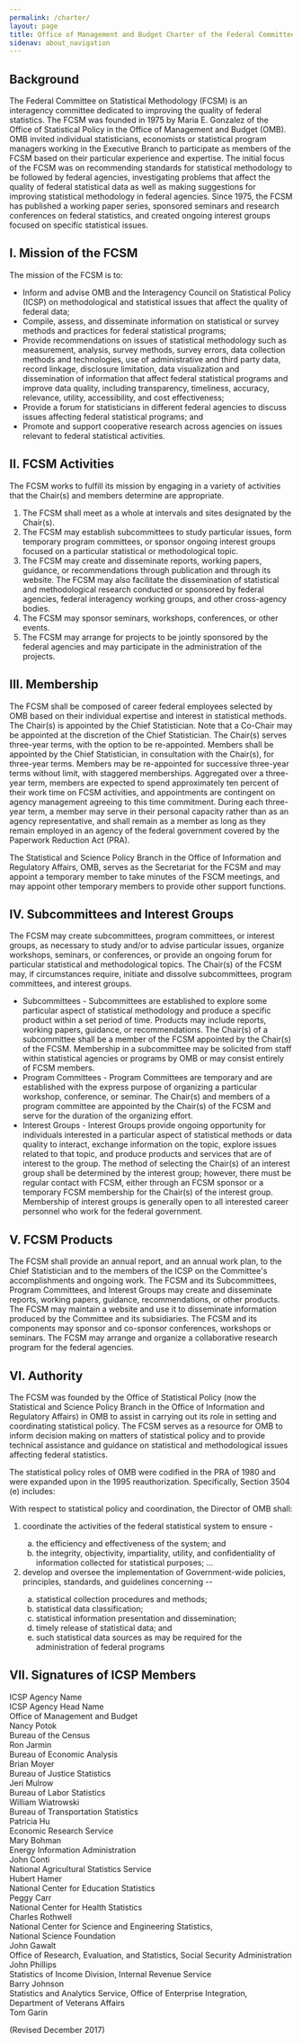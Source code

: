 ```yaml
---
permalink: /charter/
layout: page
title: Office of Management and Budget Charter of the Federal Committee on Statistical Methodology
sidenav: about_navigation
---
```

        
<h2 id="background"><b>Background</b></h2>
<p>The Federal Committee on Statistical Methodology (FCSM) is an interagency committee dedicated to improving the quality of federal statistics. The FCSM was founded in 1975 by Maria E. Gonzalez of the Office of Statistical Policy in the Office of Management and Budget (OMB). OMB invited individual statisticians, economists or statistical program managers working in the Executive Branch to participate as members of the FCSM based on their particular experience and expertise. The initial focus of the FCSM was on recommending standards for statistical methodology to be followed by federal agencies, investigating problems that affect the quality of federal statistical data as well as making suggestions for improving statistical methodology in federal agencies. Since 1975, the FCSM has published a working paper series, sponsored seminars and research conferences on federal statistics, and created ongoing interest groups focused on specific statistical issues. </p>

<h2 id="mission"><b>I. Mission of the FCSM</b></h2>
<p>The mission of the FCSM is to:</p>
<ul>
  <li>Inform and advise OMB and the Interagency Council on Statistical Policy (ICSP) on methodological and statistical issues that affect the quality of federal data; </li>
  <li>Compile, assess, and disseminate information on statistical or survey methods and practices for federal statistical programs;</li>
  <li>Provide recommendations on issues of statistical methodology such as measurement, analysis, survey methods, survey errors, data collection methods and technologies, use of administrative and third party data, record linkage, disclosure limitation, data visualization and dissemination of information that affect federal statistical programs and improve data quality, including transparency, timeliness, accuracy, relevance, utility, accessibility, and cost effectiveness; </li>
  <li> Provide a forum for statisticians in different federal agencies to discuss issues affecting federal statistical programs; and </li>
  <li>Promote and support cooperative research across agencies on issues relevant to federal statistical activities. </li>
</ul>

<h2 id="activities"><b> II. FCSM Activities </b></h2>
<p>The FCSM works to fulfill its mission by engaging in a variety of activities that the Chair(s) and members determine are appropriate.</p> 
<ol ole="list">
  <li role="listitem">The FCSM shall meet as a whole at intervals and sites designated by the Chair(s).</li>
  <li role="listitem">The FCSM may establish subcommittees to study particular issues, form temporary program committees, or sponsor ongoing interest groups focused on a particular statistical or methodological topic. </li> 
  <li role="listitem">The FCSM may create and disseminate reports, working papers, guidance, or recommendations through publication and through its website. The FCSM may also facilitate the dissemination of statistical and methodological research conducted or sponsored by federal agencies, federal interagency working groups, and other cross-agency bodies.</li>
  <li role="listitem">The FCSM may sponsor seminars, workshops, conferences, or other events. </li>
  <li role="listitem">The FCSM may arrange for projects to be jointly sponsored by the federal agencies and may participate in the administration of the projects.</li>
</ol>

<h2 id="membership"><b>III. Membership</b></h2>
<p>The FCSM shall be composed of career federal employees selected by OMB based on their individual expertise and interest in statistical methods. The Chair(s) is appointed by the Chief Statistician. Note that a Co-Chair may be appointed at the discretion of the Chief Statistician. The Chair(s) serves three-year terms, with the option to be re-appointed. Members shall be appointed by the Chief Statistician, in consultation with the Chair(s), for three-year terms. Members may be re-appointed for successive three-year terms without limit, with staggered memberships. Aggregated over a three-year term, members are expected to spend approximately ten percent of their work time on FCSM activities, and appointments are contingent on agency management agreeing to this time commitment. During each three-year term, a member may serve in their personal capacity rather than as an agency representative, and shall remain as a member as long as they remain employed in an agency of the federal government covered by the Paperwork Reduction Act (PRA).</p> 
<p>The Statistical and Science Policy Branch in the Office of Information and Regulatory Affairs, OMB, serves as the Secretariat for the FCSM and may appoint a temporary member to take minutes of the FSCM meetings, and may appoint other temporary members to provide other support functions.</p>

<h2 id="subcommittees"><b>IV. Subcommittees and Interest Groups</b></h2>
<p>The FCSM may create subcommittees, program committees, or interest groups, as necessary to study and/or to advise particular issues, organize workshops, seminars, or conferences, or provide an ongoing forum for particular statistical and methodological topics. The Chair(s) of the FCSM may, if circumstances require, initiate and dissolve subcommittees, program committees, and interest groups. </p>
<ul>
  <li>Subcommittees - Subcommittees are established to explore some particular aspect of statistical methodology and produce a specific product within a set period of time. Products may include reports, working papers, guidance, or recommendations. The Chair(s) of a subcommittee shall be a member of the FCSM appointed by the Chair(s) of the FCSM. Membership in a subcommittee may be solicited from staff within statistical agencies or programs by OMB or may consist entirely of FCSM members.</li> 
  <li>Program Committees - Program Committees are temporary and are established with the express purpose of organizing a particular workshop, conference, or seminar. The Chair(s) and members of a program committee are appointed by the Chair(s) of the FCSM and serve for the duration of the organizing effort. </li>
  <li>Interest Groups - Interest Groups provide ongoing opportunity for individuals interested in a particular aspect of statistical methods or data quality to interact, exchange information on the topic, explore issues related to that topic, and produce products and services that are of interest to the group. The method of selecting the Chair(s) of an interest group shall be determined by the interest group; however, there must be regular contact with FCSM, either through an FCSM sponsor or a temporary FCSM membership for the Chair(s) of the interest group. Membership of interest groups is generally open to all interested career personnel who work for the federal government. </li>
</ul>

<h2 id="products"><b>V. FCSM Products </b></h2>
<p>The FCSM shall provide an annual report, and an annual work plan, to the Chief Statistician and to the members of the ICSP on the Committee's accomplishments and ongoing work. The FCSM and its Subcommittees, Program Committees, and Interest Groups may create and disseminate reports, working papers, guidance, recommendations, or other products. The FCSM may maintain a website and use it to disseminate information produced by the Committee and its subsidiaries. The FCSM and its components may sponsor and co-sponsor conferences, workshops or seminars. The FCSM may arrange and organize a collaborative research program for the federal agencies. </p>

<h2 id="authority"><b>VI. Authority</b></h2>
<p>The FCSM was founded by the Office of Statistical Policy (now the Statistical and Science Policy Branch in the Office of Information and Regulatory Affairs) in OMB to assist in carrying out its role in setting and coordinating statistical policy. The FCSM serves as a resource for OMB to inform decision making on matters of statistical policy and to provide technical assistance and guidance on statistical and methodological issues affecting federal statistics. </p>
<p>The statistical policy roles of OMB were codified in the PRA of 1980 and were expanded upon in the 1995 reauthorization. Specifically, Section 3504 (e) includes: </p>
<p>With respect to statistical policy and coordination, the Director of OMB shall:</p>
<ol>
  <li>coordinate the activities of the federal statistical system to ensure - </li>
  <ol type="a">
    <li> the efficiency and effectiveness of the system; and </li>
    <li> the integrity, objectivity, impartiality, utility, and confidentiality of information collected for statistical purposes; ...</li>
  </ol>
  <li> develop and oversee the implementation of Government-wide policies, principles, standards, and guidelines concerning --</li> 
  <ol type="a">
    <li> statistical collection procedures and methods; </li>
    <li> statistical data classification; </li>
    <li> statistical information presentation and dissemination; </li>
    <li> timely release of statistical data; and </li>
    <li> such statistical data sources as may be required for the administration of federal programs</li>
  </ol>
</ol>

<h2 id="signatures"><b>VII. Signatures of ICSP Members</b></h2>
<div class="grid-container">
  <div class="grid-row">
    <div class="grid-col-6 text-bold">ICSP Agency Name</div>
    <div class="grid-col-6 text-bold">ICSP Agency Head Name</div>
  </div>
  <div class="grid-row">
    <div class="grid-col-6">Office of Management and Budget</div>
    <div class="grid-col-6">Nancy Potok</div>
  </div>
  <div class="grid-row">
    <div class="grid-col-6">Bureau of the Census</div>
    <div class="grid-col-6">Ron Jarmin</div>
  </div>
  <div class="grid-row">
    <div class="grid-col-6">Bureau of Economic Analysis</div>
    <div class="grid-col-6">Brian Moyer</div>
  </div>
  <div class="grid-row">
    <div class="grid-col-6">Bureau of Justice Statistics</div>
    <div class="grid-col-6">Jeri Mulrow</div>
  </div>
  <div class="grid-row">
    <div class="grid-col-6">Bureau of Labor Statistics</div>
    <div class="grid-col-6">William Wiatrowski</div>
  </div>
  <div class="grid-row">
    <div class="grid-col-6">Bureau of Transportation Statistics</div>
    <div class="grid-col-6">Patricia Hu</div>
  </div>
  <div class="grid-row">
    <div class="grid-col-6">Economic Research Service</div>
    <div class="grid-col-6">Mary Bohman</div>
  </div>
  <div class="grid-row">
    <div class="grid-col-6">Energy Information Administration</div>
    <div class="grid-col-6">John Conti</div>
  </div>
  <div class="grid-row">
    <div class="grid-col-6">National Agricultural Statistics Service</div>
    <div class="grid-col-6">Hubert Hamer</div>
  </div>
  <div class="grid-row">
    <div class="grid-col-6">National Center for Education Statistics</div>
    <div class="grid-col-6">Peggy Carr</div>
  </div>
  <div class="grid-row">
    <div class="grid-col-6">National Center for Health Statistics</div>
    <div class="grid-col-6">Charles Rothwell</div>
  </div>
  <div class="grid-row">
    <div class="grid-col-6">National Center for Science and Engineering Statistics,<br> National Science Foundation</div>
    <div class="grid-col-6">John Gawalt</div>
  </div>
  <div class="grid-row">
    <div class="grid-col-6">Office of Research, Evaluation, and Statistics, Social Security Administration</div>
    <div class="grid-col-6">John Phillips</div>
  </div>
  <div class="grid-row">
    <div class="grid-col-6">Statistics of Income Division, Internal Revenue Service</div>
    <div class="grid-col-6">Barry Johnson</div>
  </div>
  <div class="grid-row">
    <div class="grid-col-6">Statistics and Analytics Service, Office of Enterprise Integration, Department of Veterans Affairs</div>
    <div class="grid-col-6">Tom Garin</div>
  </div>
</div>
<p class="text-base">(Revised December 2017)</p>